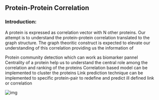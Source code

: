 
## Protein-Protein Correlation
### Introduction:
A protein is expressed as correlation vector with N other proteins. Our attempt is to understand the protein-protein correlation translated to the graph structure. The graph theoritic construct is expected to elevate our understanding of this correlation providing us the information of

Protein community detection which can work as biomarker pannel
Centrality of a protein help us to understand the central role among the correlation and ranking of the proteins
Correlation based model can be implemented to cluster the proteins
Link prediction technique can be implemented to specific protein-pair to redefine and predict ill defined link or correlation

![img]("network_0.5.png")
